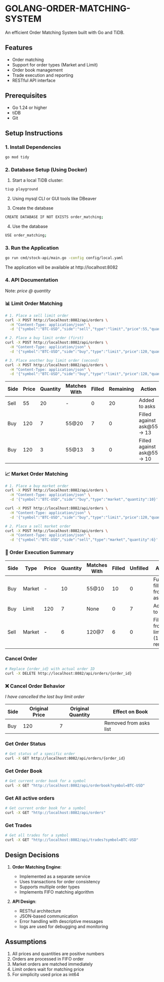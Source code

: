 # GOLANG-ORDER-MATCHING-SYSTEM

An efficient Order Matching System built with Go and TiDB.

## Features

- Order matching
- Support for order types (Market and Limit)
- Order book management
- Trade execution and reporting
- RESTful API interface

## Prerequisites

- Go 1.24 or higher
- tiDB
- Git

## Setup Instructions

### 1. Install Dependencies

```bash
go mod tidy
```

### 2. Database Setup (Using Docker)

1. Start a local TiDB cluster:

```bash
tiup playground
```

2. Using mysql CLI or GUI tools like DBeaver

3. Create the database

```bash
CREATE DATABASE IF NOT EXISTS order_matching;
```

4. Use the database

```bash
USE order_matching;
```

### 3. Run the Application

```bash
go run cmd/stock-api/main.go -config config/local.yaml
```

The application will be available at http://localhost:8082

### 4. API Documentation

Note: _price @ quantity_

### 📊 Limit Order Matching

```bash
# 1. Place a sell limit order
curl -X POST http://localhost:8082/api/orders \
  -H "Content-Type: application/json" \
  -d '{"symbol":"BTC-USD","side":"sell","type":"limit","price":55,"quantity":20}'

# 2. Place a buy limit order (first)
curl -X POST http://localhost:8082/api/orders \
  -H "Content-Type: application/json" \
  -d '{"symbol":"BTC-USD","side":"buy","type":"limit","price":120,"quantity":7}'

# 3. Place another buy limit order (second)
curl -X POST http://localhost:8082/api/orders \
  -H "Content-Type: application/json" \
  -d '{"symbol":"BTC-USD","side":"buy","type":"limit","price":120,"quantity":3}'
```

| Side | Price | Quantity | Matches With | Filled | Remaining | Action                     |
| ---- | ----- | -------- | ------------ | ------ | --------- | -------------------------- |
| Sell | 55    | 20       | -            | 0      | 20        | Added to asks              |
| Buy  | 120   | 7        | 55@20        | 7      | 0         | Filled against ask@55 → 13 |
| Buy  | 120   | 3        | 55@13        | 3      | 0         | Filled against ask@55 → 10 |

### 📈 Market Order Matching

```bash
# 1. Place a buy market order
curl -X POST http://localhost:8082/api/orders \
  -H "Content-Type: application/json" \
  -d '{"symbol":"BTC-USD","side":"buy","type":"market","quantity":10}'

curl -X POST http://localhost:8082/api/orders \
  -H "Content-Type: application/json" \
  -d '{"symbol":"BTC-USD","side":"buy","type":"limit","price":120,"quantity":7}'

# 2. Place a sell market order
curl -X POST http://localhost:8082/api/orders \
  -H "Content-Type: application/json" \
  -d '{"symbol":"BTC-USD","side":"sell","type":"market","quantity":6}'
```

### 🧾 Order Execution Summary

| Side | Type   | Price | Quantity | Matches With | Filled | Unfilled | Action                            |
| ---- | ------ | ----- | -------- | ------------ | ------ | -------- | --------------------------------- |
| Buy  | Market | -     | 10       | 55@10        | 10     | 0        | Fully filled from asks            |
| Buy  | Limit  | 120   | 7        | None         | 0      | 7        | Added to bids                     |
| Sell | Market | -     | 6        | 120@7        | 6      | 0        | Filled from limit buy (1 remains) |

### Cancel Order

```bash
# Replace {order_id} with actual order ID
curl -X DELETE http://localhost:8082/api/orders/{order_id}
```

### ❌ Cancel Order Behavior

_I have cancelled the last buy limit order_

| Side | Original Price | Original Quantity | Effect on Book         |
| ---- | -------------- | ----------------- | ---------------------- |
| Buy  | 120            | 7                 | Removed from asks list |

### Get Order Status

```bash
# Get status of a specific order
curl -X GET http://localhost:8082/api/orders/{order_id}
```

### Get Order Book

```bash
# Get current order book for a symbol
curl -X GET "http://localhost:8082/api/orderbook?symbol=BTC-USD"
```

### Get All active orders

```bash
# Get current order book for a symbol
curl -X GET "http://localhost:8082/api/orders"
```

### Get Trades

```bash
# Get all trades for a symbol
curl -X GET "http://localhost:8082/api/trades?symbol=BTC-USD"
```

## Design Decisions

1. **Order Matching Engine**:

   - Implemented as a separate service
   - Uses transactions for order consistency
   - Supports multiple order types
   - Implements FIFO matching algorithm

2. **API Design**:
   - RESTful architecture
   - JSON-based communication
   - Error handling with descriptive messages
   - logs are used for debugging and monitoring

## Assumptions

1. All prices and quantities are positive numbers
2. Orders are processed in FIFO order
3. Market orders are matched immediately
4. Limit orders wait for matching price
5. For simplicity used price as int64
